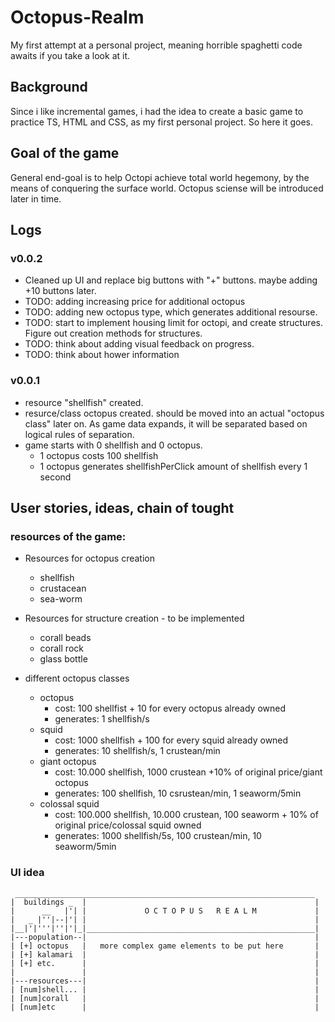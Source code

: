 # Octopus-Realm
My first attempt at a personal project, meaning horrible spaghetti code awaits if you take a look at it.


## Background

Since i like incremental games, i had the idea to create a basic game to practice TS, HTML and CSS, as my first personal project. So here it goes.

## Goal of the game

General end-goal is to help Octopi achieve total world hegemony, by the means of conquering the surface world. Octopus sciense will be introduced later in time.

## Logs

### v0.0.2
  - Cleaned up UI and replace big buttons with "+" buttons. maybe adding +10 buttons later.
  - TODO: adding increasing price for additional octopus
  - TODO: adding new octopus type, which generates additional resourse.
  - TODO: start to implement housing limit for octopi, and create structures. Figure out creation methods for structures.
  - TODO: think about adding visual feedback on progress.
  - TODO: think about hower information

### v0.0.1
  - resource "shellfish" created.
  - resurce/class octopus created. should be moved into an actual "octopus class" later on. As game data expands, it will be separated based on logical rules of separation.
  - game starts with 0 shellfish and 0 octopus.
    - 1 octopus costs 100 shellfish
    - 1 octopus generates shellfishPerClick amount of shellfish every 1 second
## User stories, ideas, chain of tought

### resources of the game:

  - Resources for octopus creation
    - shellfish
    - crustacean
    - sea-worm

  - Resources for structure creation - to be implemented
    - corall beads
    - corall rock
    - glass bottle

  - different octopus classes
    - octopus
      - cost: 100 shellfist + 10 for every octopus already owned
      - generates: 1 shellfish/s
    - squid
      - cost: 1000 shellfish + 100 for every squid already owned
      - generates: 10 shellfish/s, 1 crustean/min
    - giant octopus
      - cost: 10.000 shellfish, 1000 crustean +10% of original price/giant octopus
      - generates: 100 shellfish, 10 csrustean/min, 1 seaworm/5min
    - colossal squid
      - cost: 100.000 shellfish, 10.000 crustean, 100 seaworm + 10% of original price/colossal squid owned
      - generates: 1000 shellfish/5s, 100 crustean/min, 10 seaworm/5min

### UI idea

```
 ___________________________________________________________________
|  buildings _  |                                                   |
|      __   |'| |             O C T O P U S   R E A L M             |
|   _ |''|--|'| |                                                   |
|__|'|'''|''|'|_|___________________________________________________|
|---population--|                                                   |
| [+] octopus   |   more complex game elements to be put here       |
| [+] kalamari  |                                                   |
| [+] etc.      |                                                   |
|               |                                                   |
|---resources---|                                                   |
| [num]shell... |                                                   |
| [num]corall   |                                                   |
| [num]etc      |                                                   |


```